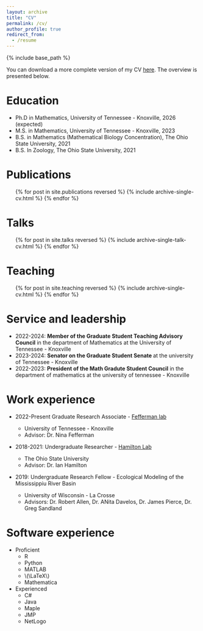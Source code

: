 ```yaml
---
layout: archive
title: "CV"
permalink: /cv/
author_profile: true
redirect_from:
  - /resume
---
```


{% include base_path %}

You can download a more complete version of my CV [here](httphttp://jmcalis.github.io/files/McAlisterCV.pdf). The overview is presented below.



Education
======
* Ph.D in Mathematics, University of Tennessee - Knoxville, 2026 (expected)
* M.S. in Mathematics, University of Tennessee - Knoxville, 2023
* B.S. in Mathematics (Mathematical Biology Concentration), The Ohio State University, 2021
* B.S. In Zoology, The Ohio State University, 2021

Publications
======
  <ul>{% for post in site.publications reversed %}
    {% include archive-single-cv.html %}
  {% endfor %}</ul>
  
Talks
======
  <ul>{% for post in site.talks reversed %}
    {% include archive-single-talk-cv.html  %}
  {% endfor %}</ul>
  
Teaching
======
  <ul>{% for post in site.teaching reversed %}
    {% include archive-single-cv.html %}
  {% endfor %}</ul>
  
Service and leadership
======
* 2022-2024: <b>Member of the Graduate Student Teaching Advisory Council</b> in the department of Mathematics at the University of Tennessee - Knoxville
* 2023-2024: <b>Senator on the Graduate Student Senate </b> at the university of Tennessee - Knoxville
* 2022-2023: <b>President of the Math Gradute Student Council</b> in the department of mathematics at the university of tennessee - Knoxville 

Work experience
======
* 2022-Present Graduate Research Associate - [Fefferman lab](https://feffermanlab.org)
  * University of Tennessee - Knoxville
  * Advisor: Dr. Nina Fefferman

* 2018-2021: Undergraduate Researcher - [Hamilton Lab](https://u.osu.edu/hamilton.598/)
  * The Ohio State University
  * Advisor: Dr. Ian Hamilton

* 2019: Undergraduate Research Fellow - Ecological Modeling of the Mississippiu River Basin
  * University of Wisconsin - La Crosse
  * Advisors: Dr. Robert Allen, Dr. ANita Davelos, Dr. James Pierce, Dr. Greg Sandland
  
Software experience
======
* Proficient
  * R
  * Python
  * MATLAB
  * \\(\LaTeX\\)
  * Mathematica 
* Experienced
  * C#
  * Java
  * Maple
  * JMP
  * NetLogo 
